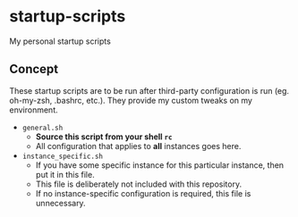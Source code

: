 # startup-scripts
My personal startup scripts


Concept
-------

These startup scripts are to be run after third-party configuration is run (eg. oh-my-zsh, .bashrc, etc.).  They provide my custom tweaks on my environment.

* `general.sh`
    * **Source this script from your shell `rc`**
    * All configuration that applies to **all** instances goes here.
* `instance_specific.sh`
    * If you have some specific instance for this particular instance, then put it in this file.
    * This file is deliberately not included with this repository.
    * If no instance-specific configuration is required, this file is unnecessary.
